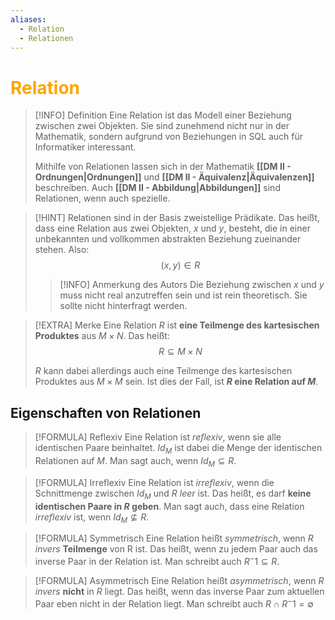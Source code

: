 ```yaml
---
aliases:
  - Relation
  - Relationen
---
```

# <font color = "orange">Relation</font>
>[!INFO] Definition
>Eine Relation ist das Modell einer Beziehung zwischen zwei Objekten. Sie sind zunehmend nicht nur in der Mathematik, sondern aufgrund von Beziehungen in SQL auch für Informatiker interessant.
>
>Mithilfe von Relationen lassen sich in der Mathematik **[[DM II - Ordnungen|Ordnungen]]** und **[[DM II - Äquivalenz|Äquivalenzen]]** beschreiben. Auch **[[DM II - Abbildung|Abbildungen]]** sind Relationen, wenn auch spezielle.

>[!HINT] Relationen sind in der Basis zweistellige Prädikate.
>Das heißt, dass eine Relation aus zwei Objekten, $x$ und $y$, besteht, die in einer unbekannten und vollkommen abstrakten Beziehung zueinander stehen.
>Also: 
>$$
>(x,y) \in R
>$$
>>[!INFO] Anmerkung des Autors
>>Die Beziehung zwischen $x$ und $y$ muss nicht real anzutreffen sein und ist rein theoretisch. Sie sollte nicht hinterfragt werden.

>[!EXTRA] Merke
>Eine Relation $R$ ist **eine Teilmenge des kartesischen Produktes** aus $M \times N$.
>Das heißt: 
>$$
>R \subseteq M \times N
>$$
>
>$R$ kann dabei allerdings auch eine Teilmenge des kartesischen Produktes aus $M \times M$ sein. Ist dies der Fall, ist **$R$ eine Relation auf $M$**.

## Eigenschaften von Relationen
>[!FORMULA] Reflexiv
>Eine Relation ist *reflexiv*, wenn sie alle identischen Paare beinhaltet. $Id_M$ ist dabei die Menge der identischen Relationen auf $M$. Man sagt auch, wenn $Id_M \subseteq R$. 

>[!FORMULA] Irreflexiv
>Eine Relation ist *irreflexiv*, wenn die Schnittmenge zwischen $Id_M$ und $R$ *leer* ist. Das heißt, es darf **keine identischen Paare in $R$ geben**.  Man sagt auch, dass eine Relation *irreflexiv* ist, wenn $Id_M \not\subseteq R$.

>[!FORMULA] Symmetrisch
>Eine Relation heißt *symmetrisch*, wenn *$R$ invers* **Teilmenge** von R ist. Das heißt, wenn zu jedem Paar auch das inverse Paar in der Relation ist. Man schreibt auch $R^-1 \subseteq R$.

>[!FORMULA] Asymmetrisch
>Eine Relation heißt *asymmetrisch*, wenn *$R$ invers* **nicht** in $R$ liegt. Das heißt, wenn das inverse Paar zum aktuellen Paar eben nicht in der Relation liegt. Man schreibt auch $R \cap R^-1 = \emptyset$
>
